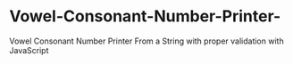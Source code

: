 # Vowel-Consonant-Number-Printer-
Vowel Consonant Number Printer From a String with proper validation with JavaScript 
